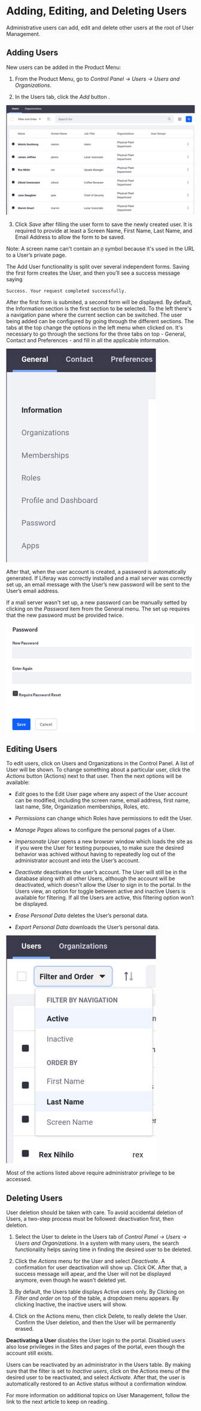 # Adding, Editing, and Deleting Users

Administrative users can add, edit and delete other users at the root of User Management.

## Adding Users

New users can be added in the Product Menu:

1. From the Product Menu, go to _Control Panel → Users → Users and Organizations_.

2. In the Users tab, click the _Add_ button .

![Figure 1: Add Users from the Users and Organizations section of the Control Panel.](./img/1-user-add-edit-delete.png "Users and Organizations section")

3. Click _Save_ after filling the user form to save the newly created user. It is required to provide at least a Screen Name, First Name, Last Name, and Email Address to allow the form to be saved.  

 Note: A screen name can't contain an ```@``` symbol because it's used in the URL to a User’s private page.  
 
 The Add User functionality is split over several independent forms. Saving the first form creates the User, and then you’ll see a success message saying

	Success. Your request completed successfully.

After the first form is submited, a second form will be displayed. By default, the Information section is the first section to be selected. To the left there's a navigation pane where the current section can be switched. The user being added can be configured by going through the different sections. The tabs at the top change the options in the left menu when clicked on. It's necessary to go through the sections for the three tabs on top - General, Contact and Preferences - and fill in all the applicable information.

![Figure 2: At a minimum, enter a screen name, email address, and first name to create a new user account. Then you'll be taken to the Information form and can continue configuring the user.](./img/2-user-add-edit-delete.png "Form sections")

After that, when the user account is created, a password is automatically generated. If Liferay was correctly installed and a mail server was correctly set up, an email message with the User’s new password will be sent to the User’s email address.

If a mail server wasn't set up, a new password can be manually setted by clicking on the _Password_ item from the General menu. The set up requires that the new password must be provided twice.

![Figure 3: Enter the password twice to manually set the password for a user. If the Password Policy you're using is configured to allow it, select whether to require the user to reset their password the first time they sign in to the portal.](./img/3-user-add-edit-delete.png "Set Password")

## Editing Users

To edit users, click on Users and Organizations in the Control Panel. A list of User will be shown. To change something about a particular user, click the _Actions_ button (Actions) next to that user. Then the next options will be available:

* _Edit_ goes to the Edit User page where any aspect of the User account can be modified, including the screen name, email address, first name, last name, Site, Organization memberships, Roles, etc.

* _Permissions_ can change which Roles have permissions to edit the User.

* _Manage Pages_ allows to configure the personal pages of a User.

* _Impersonate User_ opens a new browser window which loads the site as if you were the User for testing purpouses, to make sure the desired behavior was achived without having to repeatedly log out of the administrator account and into the User’s account.

* _Deactivate_ deactivates the user’s account. The User will still be in the database along with all other Users, although the account will be deactivated, which doesn't allow the User to sign in to the portal. In the Users view, an option for toggle between active and inactive Users is available for filtering. If all the Users are active, this filtering option won’t be displayed.

* _Erase Personal Data_ deletes the User’s personal data.

* _Export Personal Data_ downloads the User’s personal data.

![Figure 4: You can choose whether to view active or inactive (deactivated) portal users in the users list found at *Product Menu* → *Control Panel* → *Users* → *Users and Organizations*.](./img/4-user-add-edit-delete.png "Filter")

Most of the actions listed above require administrator privilege to be accessed.

## Deleting Users

User deletion should be taken with care. To avoid accidental deletion of Users, a two-step process must be followed: deactivation first, then deletion.

1. Select the User to delete in the Users tab of _Control Panel → Users → Users and Organizations_. In a system with many users, the search functionality helps saving time in finding the desired user to be deleted.

2. Click the _Actions_ menu for the User and select _Deactivate_. A confirmation for user deactivation will show up. Click OK. 
After that, a success message will apear, and the User will not be displayed anymore, even though he wasn't deleted yet.

3. By default, the Users table displays Active users only. By Clicking on _Filter and order_ on top of the table, a dropdown menu appears. By clicking Inactive, the inactive users will show.

4. Click on the Actions menu, then click Delete, to really delete the User. Confirm the User deletion, and then the User will be permanently erased.

**Deactivating a User** disables the User login to the portal. Disabled users also lose privileges in the Sites and pages of the portal, even though the account still exists.

Users can be reactivated by an administrator in the Users table. By making sure that the filter is set to _Inactive users_, click on the Actions menu of the desired user to be reactivated, and select _Activate_. After that, the user is automatically restored to an Active status without a confirmation window.

For more information on additional topics on User Management, follow the link to the next article to keep on reading.


